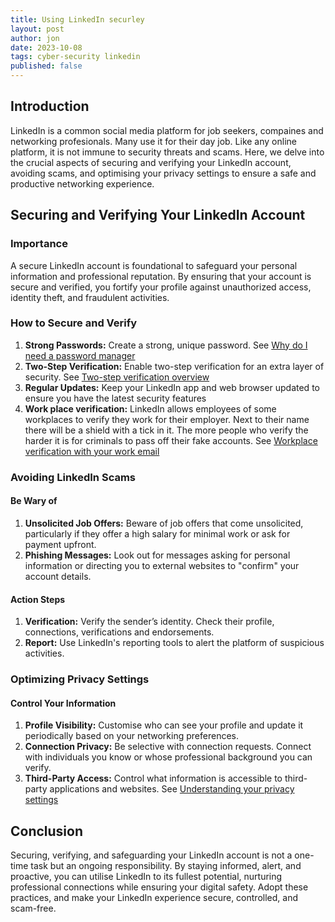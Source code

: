 ```yaml
---
title: Using LinkedIn securley
layout: post
author: jon
date: 2023-10-08
tags: cyber-security linkedin
published: false
---
```


## Introduction

LinkedIn is a common social media platform for job seekers, compaines and networking profesionals. Many use it for their day job. Like any online platform, it is not immune to security threats and scams. Here, we delve into the crucial aspects of securing and verifying your LinkedIn account, avoiding scams, and optimising your privacy settings to ensure a safe and productive networking experience.

## Securing and Verifying Your LinkedIn Account

### Importance

A secure LinkedIn account is foundational to safeguard your personal information and professional reputation. By ensuring that your account is secure and verified, you fortify your profile against unauthorized access, identity theft, and fraudulent activities.

### How to Secure and Verify

1. **Strong Passwords:** Create a strong, unique password. See [Why do I need a password manager](https://jonathanstrong.org/Why-do-I-need-a-password-manager)
2. **Two-Step Verification:** Enable two-step verification for an extra layer of security. See [Two-step verification overview](https://www.linkedin.com/help/linkedin/answer/a1358878/two-step-verification-overview)
3. **Regular Updates:** Keep your LinkedIn app and web browser updated to ensure you have the latest security features
4. **Work place verification:** LinkedIn allows employees of some workplaces to verify they work for their employer. Next to their name there will be a shield with a tick in it. The more people who verify the harder it is for criminals to pass off their fake accounts. See [Workplace verification with your work email](https://www.linkedin.com/help/linkedin/answer/a1423367)

### Avoiding LinkedIn Scams

#### Be Wary of

1. **Unsolicited Job Offers:** Beware of job offers that come unsolicited, particularly if they offer a high salary for minimal work or ask for payment upfront.
2. **Phishing Messages:** Look out for messages asking for personal information or directing you to external websites to "confirm" your account details.

#### Action Steps

1. **Verification:** Verify the sender’s identity. Check their profile, connections, verifications and endorsements.
2. **Report:** Use LinkedIn's reporting tools to alert the platform of suspicious activities.

### Optimizing Privacy Settings

#### Control Your Information

1. **Profile Visibility:** Customise who can see your profile and update it periodically based on your networking preferences.
2. **Connection Privacy:** Be selective with connection requests. Connect with individuals you know or whose professional background you can verify.
3. **Third-Party Access:** Control what information is accessible to third-party applications and websites. See [Understanding your privacy settings
](https://www.linkedin.com/help/linkedin/answer/a1338877)

## Conclusion

Securing, verifying, and safeguarding your LinkedIn account is not a one-time task but an ongoing responsibility. By staying informed, alert, and proactive, you can utilise LinkedIn to its fullest potential, nurturing professional connections while ensuring your digital safety. Adopt these practices, and make your LinkedIn experience secure, controlled, and scam-free.
